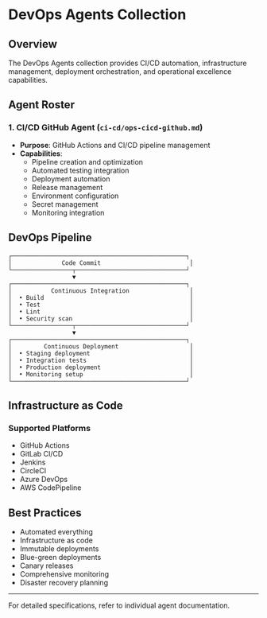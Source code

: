 # DevOps Agents Collection

## Overview

The DevOps Agents collection provides CI/CD automation, infrastructure management, deployment orchestration, and operational excellence capabilities.

## Agent Roster

### 1. **CI/CD GitHub Agent** (`ci-cd/ops-cicd-github.md`)
- **Purpose**: GitHub Actions and CI/CD pipeline management
- **Capabilities**:
  - Pipeline creation and optimization
  - Automated testing integration
  - Deployment automation
  - Release management
  - Environment configuration
  - Secret management
  - Monitoring integration

## DevOps Pipeline

```
┌─────────────────────────────────────────────────┐
│              Code Commit                         │
└─────────────────┬───────────────────────────────┘
                  ▼
┌─────────────────────────────────────────────────┐
│           Continuous Integration                 │
│  • Build                                         │
│  • Test                                          │
│  • Lint                                          │
│  • Security scan                                 │
└─────────────────┬───────────────────────────────┘
                  ▼
┌─────────────────────────────────────────────────┐
│         Continuous Deployment                    │
│  • Staging deployment                            │
│  • Integration tests                             │
│  • Production deployment                         │
│  • Monitoring setup                              │
└─────────────────────────────────────────────────┘
```

## Infrastructure as Code

### Supported Platforms
- GitHub Actions
- GitLab CI/CD
- Jenkins
- CircleCI
- Azure DevOps
- AWS CodePipeline

## Best Practices

- Automated everything
- Infrastructure as code
- Immutable deployments
- Blue-green deployments
- Canary releases
- Comprehensive monitoring
- Disaster recovery planning

---

For detailed specifications, refer to individual agent documentation.
